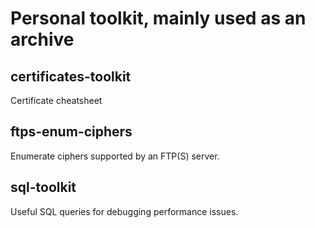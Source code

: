# Personal toolkit, mainly used as an archive

## certificates-toolkit
Certificate cheatsheet

## ftps-enum-ciphers
Enumerate ciphers supported by an FTP(S) server.

## sql-toolkit
Useful SQL queries for debugging performance issues.
